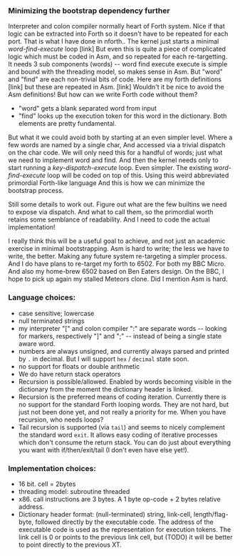 
### Minimizing the bootstrap dependency further

Interpreter and colon compiler normally heart of Forth system.
Nice if that logic can be extracted into Forth so it doesn't have to be repeated for each port.
That is what I have done in nforth..
The kernel just starts a minimal  _word-find-execute_ loop [link]
But even this is quite a piece of complicated logic which must be coded in Asm, and so repeated for each re-targetting.
It needs 3 sub components (words) -- word find execute
execute is simple and bound with the threading model, so makes sense in Asm.
But "word" and "find" are each non-trivial bits of code.
Here are my forth definitions [link] but these are repeated in Asm. [link]
Wouldn't it be nice to avoid the Asm definitions!
But how can we write Forth code without them?
- "word" gets a blank separated word from input
- "find" looks up the execution token for this word in the dictionary.
Both elements are pretty fundamental.

But what it we could avoid both by starting at an even simpler level.
Where a few words are named by a single char,
And accessed via a trivial dispatch on the char code.
We will only need this for a handful of words; just what we need to implement word and find.
And then the kernel needs only to start running a _key-dispatch-execute_ loop. Even simpler.
The existing _word-find-execute_ loop will be coded on top of this.
Using this weird abbreviated primordial Forth-like language
And this is how we can minimize the bootstrap process.

Still some details to work out.
Figure out what are the few builtins we need to expose via dispatch.
And what to call them, so the primordial worth retains some semblance of readability.
And I need to code the actual implementation!

I really think this will be a useful goal to achieve, and not just an academic exercise in minimal bootstrapping. Asm is hard to write; the less we have to write, the better. Making any future system re-targeting a simpler process.
And I do have plans to re-target my forth to 6502. For both my BBC Micro. And also my home-brew 6502 based on Ben Eaters design. On the BBC, I hope to pick up again my stalled Meteors clone. Did I mention Asm is hard.


### Language choices:

- case sensitive; lowercase
- null terminated strings
- my interpreter "[" and colon compiler ":" are separate words -- looking for markers, respectively "]" and ";" -- instead of being a single state aware word.
- numbers are always unsigned, and currently always parsed and printed by `.` in decimal. But I will support `hex` / `decimal` state soon.
- no support for floats or double arithmetic
- We do have return stack operators
- Recursion is possible/allowed. Enabled by words becoming visible in the dictionary from the moment the dictionary header is linked.
- Recursion is the preferred means of coding iteration. Currently there is no support for the standard Forth looping words. They are not hard, but just not been done yet, and not really a priority for me. When you have recursion, who needs loops?
- Tail recursion is supported (via `tail`) and seems to nicely complement the standard word `exit`. It allows easy coding of iterative processes which don't consume the return stack. You can do just about everything you want with if/then/exit/tail (I don't even have else yet!).

### Implementation choices:

- 16 bit. cell = 2bytes
- threading model: subroutine threaded
- x86. call instructions are 3 bytes. A 1 byte op-code + 2 bytes relative address.
- Dictionary header format: (null-terminated) string, link-cell, length/flag-byte, followed directly by the executable code. The address of the executable code is used as the representation for execution tokens. The link cell is 0 or points to the previous link cell, but (TODO) it will be better to point directly to the previous XT.
